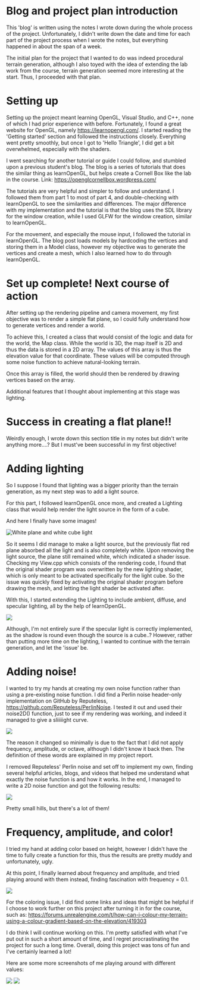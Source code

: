 # Blog and project plan introduction
This 'blog' is written using the notes I wrote down during the whole process of the project. Unfortunately, I didn't write down the date and time for each part of the project process when I wrote the notes, but everything happened in about the span of a week. 

The initial plan for the project that I wanted to do was indeed procedural terrain generation, although I also toyed with the idea of extending the lab work from the course, terrain generation seemed more interesting at the start. Thus, I proceeded with that plan.

# Setting up
Setting up the project meant learning OpenGL, Visual Studio, and C++, none of which I had prior experience with before. Fortunately, I found a great website for OpenGL, namely https://learnopengl.com/. I started reading the 'Getting started' section and followed the instructions closely. Everything went pretty smoothly, but once I got to 'Hello Triangle', I did get a bit overwhelmed, especially with the shaders. 

I went searching for another tutorial or guide I could follow, and stumbled upon a previous student's blog. The blog is a series of tutorials that does the similar thing as learnOpenGL, but helps create a Cornell Box like the lab in the course. Link: https://openglcornellbox.wordpress.com/ 

The tutorials are very helpful and simpler to follow and understand. I followed them from part 1 to most of part 4, and double-checking with learnOpenGL to see the similarities and differences. The major difference with my implementation and the tutorial is that the blog uses the SDL library for the window creation, while I used GLFW for the window creation, similar to learnOpenGL. 

For the movement, and especially the mouse input, I followed the tutorial in learnOpenGL. The blog post loads models by hardcoding the vertices and storing them in a Model class, however my objective was to generate the vertices and create a mesh, which I also learned how to do through learnOpenGL.

# Set up complete! Next course of action
After setting up the rendering pipeline and camera movement, my first objective was to render a simple flat plane, so I could fully understand how to generate vertices and render a world. 

To achieve this, I created a class that would consist of the logic and data for the world, the Map class. While the world is 3D, the map itself is 2D and thus the data is stored in a 2D array. The values of this array is thus the elevation value for that coordinate. These values will be computed through some noise function to achieve natural-looking terrain.

Once this array is filled, the world should then be rendered by drawing vertices based on the array.

Additional features that I thought about implementing at this stage was lighting.

# Success in creating a flat plane!!
Weirdly enough, I wrote down this section title in my notes but didn't write anything more....? But I must've been successful in my first objective! 

# Adding lighting
So I suppose I found that lighting was a bigger priority than the terrain generation, as my next step was to add a light source. 

For this part, I followed learnOpenGL once more, and created a Lighting class that would help render the light source in the form of a cube. 

And here I finally have some images! 

![White plane and white cube light](assets/whiteplane.png)

So it seems I did manage to make a light source, but the previously flat red plane absorbed all the light and is also completely white. Upon removing the light source, the plane still remained white, which indicated a shader issue. Checking my View.cpp which consists of the rendering code, I found that the original shader program was overwritten by the new lighting shader, which is only meant to be activated specifically for the light cube. So the issue was quickly fixed by activating the original shader program before drawing the mesh, and letting the light shader be activated after. 

With this, I started extending the Lighting to include ambient, diffuse, and specular lighting, all by the help of learnOpenGL. 

![](assets/specularlight.png)

Although, I'm not entirely sure if the specular light is correctly implemented, as the shadow is round even though the source is a cube..? However, rather than putting more time on the lighting, I wanted to continue with the terrain generation, and let the 'issue' be.

# Adding noise!
I wanted to try my hands at creating my own noise function rather than using a pre-existing noise function. I did find a Perlin noise header-only implementation on GitHub by Reputeless, https://github.com/Reputeless/PerlinNoise. I tested it out and used their noise2D() function, just to see if my rendering was working, and indeed it managed to give a sliiiiight curve.

![](assets/slightcurve.png)

The reason it changed so minimally is due to the fact that I did not apply frequency, amplitude, or octave, although I didn't know it back then. The definition of these words are explained in my project report.

I removed Reputeless' Perlin noise and set off to implement my own, finding several helpful articles, blogs, and videos that helped me understand what exactly the noise function is and how it works. In the end, I managed to write a 2D noise function and got the following results:

![](assets/smallhills.png)

Pretty small hills, but there's a lot of them! 

# Frequency, amplitude, and color!
I tried my hand at adding color based on height, however I didn't have the time to fully create a function for this, thus the results are pretty muddy and unfortunately, ugly. 

At this point, I finally learned about frequency and amplitude, and tried playing around with them instead, finding fascination with frequency = 0.1.

![](assets/freq01.png)

For the coloring issue, I did find some links and ideas that might be helpful if I choose to work further on this project after turning it in for the course, such as: https://forums.unrealengine.com/t/how-can-i-colour-my-terrain-using-a-colour-gradient-based-on-the-elevation/419303 

I do think I will continue working on this. I'm pretty satisfied with what I've put out in such a short amount of time, and I regret procrastinating the project for such a long time. Overall, doing this project was tons of fun and I've certainly learned a lot!

Here are some more screenshots of me playing around with different values:

![](assets/red.png)
![](assets/fin.png)